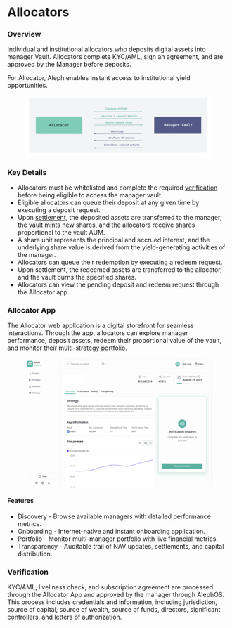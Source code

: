 # Allocators

### Overview

Individual and institutional allocators who deposits digital assets into manager Vault. Allocators complete KYC/AML, sign an agreement, and are approved by the Manager before deposits. &#x20;

For Allocator, Aleph enables instant access to institutional yield opportunities.&#x20;

<figure><img src="../../.gitbook/assets/image (23).png" alt=""><figcaption></figcaption></figure>

### Key Details

* Allocators must be whitelisted and complete the required [verification](allocators.md#verification) before being eligible to access the manager vault.
* Eligible allocators can queue their deposit at any given time by executing a deposit request.
* Upon [settlement](../../learn/flows/settlement.md), the deposited assets are transferred to the manager, the vault mints new shares, and the allocators receive shares proportional to the vault AUM.&#x20;
* A share unit represents the principal and accrued interest, and the underlying share value is derived from the yield-generating activities of the manager. &#x20;
* Allocators can queue their redemption by executing a redeem request.
* Upon settlement, the redeemed assets are transferred to the allocator, and the vault burns the specified shares.
* Allocators can view the pending deposit and redeem request through the Allocator app.

### Allocator App

The Allocator web application is a digital storefront for seamless interactions. Through the app, allocators can explore manager performance, deposit assets, redeem their proportional value of the vault, and monitor their multi-strategy portfolio.  &#x20;

<figure><img src="../../.gitbook/assets/image (14) (1).png" alt="" width="563"><figcaption></figcaption></figure>

#### Features

* Discovery - Browse available managers with detailed performance metrics.
* Onboarding - Internet-native and instant onboarding application.&#x20;
* Portfolio - Monitor multi-manager portfolio with live financial metrics. &#x20;
* Transparency - Auditable trail of NAV updates, settlements, and capital distribution.



### Verification&#x20;

KYC/AML, liveliness check, and subscription agreement are processed through the Allocator App and approved by the manager through AlephOS. This process includes credentials and information, including jurisdiction, source of capital, source of wealth, source of funds, directors, significant controllers, and letters of authorization.
